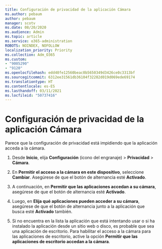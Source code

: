 ```yaml
---
title: Configuración de privacidad de la aplicación Cámara
ms.author: pebaum
author: pebaum
manager: scotv
ms.date: 08/20/2020
ms.audience: Admin
ms.topic: article
ms.service: o365-administration
ROBOTS: NOINDEX, NOFOLLOW
localization_priority: Priority
ms.collection: Adm_O365
ms.custom:
- "9005290"
- "9120"
ms.openlocfilehash: edd40fe12560beac0b5650349d3426ce0c3313bf
ms.sourcegitcommit: 6312ee31561db36104f32282d019d069ede69174
ms.translationtype: HT
ms.contentlocale: es-ES
ms.lasthandoff: 03/11/2021
ms.locfileid: "50737416"
---
```

# <a name="camera-app-privacy-settings"></a>Configuración de privacidad de la aplicación Cámara

Parece que la configuración de privacidad está impidiendo que la aplicación acceda a la cámara.

1.  Desde **Inicio**, elija **Configuración** (icono del engranaje) > **Privacidad** > **Cámara**.

2.  En **Permitir el acceso a la cámara en este dispositivo**, seleccione **Cambiar**. Asegúrese de que el botón de alternancia esté **Activado**.

3.  A continuación, en **Permitir que las aplicaciones accedan a su cámara**, asegúrese de que el botón de alternancia esté **Activado**.

4.  Luego, en **Elija qué aplicaciones pueden acceder a su cámara**, asegúrese de que el botón de alternancia junto a la aplicación que busca esté **Activado** también.

5.  Si no encuentra en la lista la aplicación que está intentando usar o si ha instalado la aplicación desde un sitio web o disco, es probable que sea una aplicación de escritorio. Para habilitar el acceso a la cámara para las aplicaciones de escritorio, active la opción **Permitir que las aplicaciones de escritorio accedan a la cámara**.